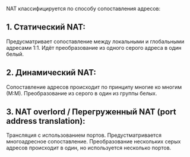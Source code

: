 NAT классифицируется по способу сопоставления адресов:
## 1. Статический NAT:
Предусматривает сопоставление между локальными и глобальными адресами 1:1.
Идёт преобразование из одного серого адреса в один белый.

## 2. Динамический NAT:
Сопоставление адресов происходит по принципу многие ко многим (М:М).
Преобразование из серого в один из группы белых.

## 3. NAT overlord / Перегруженный NAT (port address translation):
Трансляция с использованием портов. Предустматривается многоадресное сопоставление. Преобразование нескольких серых адресов происходит в один, но используется несколько портов.

